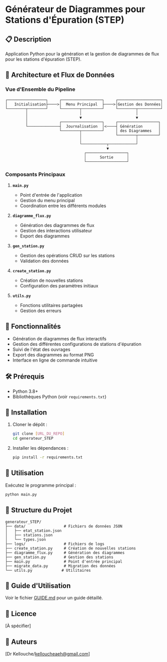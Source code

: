 # Générateur de Diagrammes pour Stations d'Épuration (STEP)

## 📋 Description
Application Python pour la génération et la gestion de diagrammes de flux pour les stations d'épuration (STEP).

## 🔄 Architecture et Flux de Données

### Vue d'Ensemble du Pipeline
```
┌─────────────────┐     ┌──────────────────┐     ┌───────────────────┐
│   Initialisation├────>│  Menu Principal  ├────>│Gestion des Données│
└────────┬────────┘     └────────┬─────────┘     └────────┬──────────┘
         │                       │                        │
         │                       ▼                        ▼
         │              ┌──────────────────┐     ┌──────────────────┐
         └──────────────┤  Journalisation  │<────┤ Génération       │
                        └────────┬─────────┘     │ des Diagrammes   │
                                 │               └────────┬─────────┘
                                 │                        │
                                 └───────────┬────────────┘
                                             ▼
                                   ┌──────────────────┐
                                   │      Sortie      │
                                   └──────────────────┘
```

### Composants Principaux
1. **`main.py`**
   - Point d'entrée de l'application
   - Gestion du menu principal
   - Coordination entre les différents modules

2. **`diagramme_flux.py`**
   - Génération des diagrammes de flux
   - Gestion des interactions utilisateur
   - Export des diagrammes

3. **`gen_station.py`**
   - Gestion des opérations CRUD sur les stations
   - Validation des données

4. **`create_station.py`**
   - Création de nouvelles stations
   - Configuration des paramètres initiaux

5. **`utils.py`**
   - Fonctions utilitaires partagées
   - Gestion des erreurs

## 🚀 Fonctionnalités
- Génération de diagrammes de flux interactifs
- Gestion des différentes configurations de stations d'épuration
- Suivi de l'état des ouvrages
- Export des diagrammes au format PNG
- Interface en ligne de commande intuitive

## 🛠️ Prérequis
- Python 3.8+
- Bibliothèques Python (voir `requirements.txt`)

## 🚀 Installation
1. Cloner le dépôt :
   ```bash
   git clone [URL_DU_REPO]
   cd generateur_STEP
   ```
2. Installer les dépendances :
   ```bash
   pip install -r requirements.txt
   ```

## 🏃 Utilisation
Exécutez le programme principal :
```bash
python main.py
```

## 📂 Structure du Projet
```
generateur_STEP/
├── data/                 # Fichiers de données JSON
│   ├── etat_station.json
│   ├── stations.json
│   └── types.json
├── logs/                 # Fichiers de logs
├── create_station.py     # Création de nouvelles stations
├── diagramme_flux.py     # Génération des diagrammes
├── gen_station.py        # Gestion des stations
├── main.py               # Point d'entrée principal
├── migrate_data.py       # Migration des données
└── utils.py             # Utilitaires
```

## 📝 Guide d'Utilisation
Voir le fichier [GUIDE.md](GUIDE.md) pour un guide détaillé.

## 📄 Licence
[À spécifier]

## 👥 Auteurs
[Dr Kellouche/kelloucheaeh@gmail.com]
